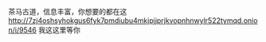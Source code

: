 茶马古道，信息丰富，你想要的都在这
http://7zj4oshsyhokgus6fyk7pmdiubu4mkjpjjprjkvopnhnwylr522tymqd.onion/i/9546
我这这里等你
